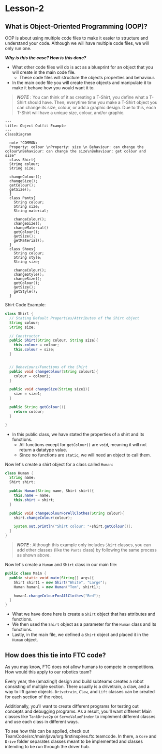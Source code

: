 # Lesson-2

## What is Object-Oriented Programming (OOP)?
OOP is about using multiple code files to make it easier to structure and understand your code.
Although we will have multiple code files, we will only run one.

**_Why is this the case? How is this done?_**

- What other code files will do is act as a blueprint for an object that you will create in the main code file.
  - These code files will structure the objects properties and behaviour.
- In the main code file you will create these objects and manipulate it to make it behave how you would want it to.
>***NOTE*** : You can think of it as creating a T-Shirt, you define what a T-Shirt should have. Then, everytime time you make a T-Shirt object you can change its size, colour, or add a graphic design.
> Due to this,  each T-Shirt will have a unique size, colour, and/or graphic.

```mermaid
---
title: Object Outfit Example
---
classDiagram
    
  note "COMMON:
  Property: colour \nProperty: size \n Behaviour: can change the colour\nBehaviour: can change the size\nBehaviour: get colour and size"
  class Shirt{
  String colour;
  String size;
  
  changeColour();
  changeSize();
  getColour();
  getSize();
  }
  class Pants{
    String colour;
    String size;
    String material;

    changeColour();
    changeSize();
    changeMaterial()
    getColour();
    getSize();
    getMaterial();
  }
  class Shoes{
    String colour;
    String style;
    String size;

    changeColour();
    changeStyle();
    changeSize();
    getColour();
    getSize();
    getStyle();
  }
```

Shirt Code Example:
```java 
class Shirt {
  // Stating Default Properties/Attributes of the Shirt object
  String colour;
  String size;

  // Constructor
  public Shirt(String colour, String size){
    this.colour = colour;
    this.colour = size;
  }


  // Behaviours/Functions of the Shirt
  public void changeColour(String colour1){
    colour = colour1;
  }

  public void changeSize(String size1){
    size = size1;
  }

  public String getColour(){
    return colour;
  }

}
```
- In this public class, we have stated the properties of a shirt and its functions.
  - All functions except for `getColour()` are `void`, meaning it will not return a datatype value. 
  - Since no functions are `static`, we will need an object to call them.

Now let's create a shirt object for a class called `Human`:
```java
class Human {
  String name;
  Shirt shirt;

  public Human(String name, Shirt shirt){
    this.name = name;
    this.shirt = shirt;
  }

  public void changeColourForAllClothes(String colour){
    shirt.changeColour(colour);

    System.out.println("Shirt colour: "+shirt.getColour());
  }
}
```
>***NOTE*** : Although this example only includes `Shirt` classes, you can add other classes (like the `Pants` class) by following the same process as shown above. 

Now let's create a `Human` and `Shirt` class in our main file:

```java
public class Main {
  public static void main(String[] args){
    Shirt shirt1 = new Shirt("White", "Large");
    Human human1 = new Human("Tom", shirt1);

    human1.changeColourForAllClothes("Red");
  }
}
```

- What we have done here is create a `Shirt` object that has attributes and functions.
- We then used the `Shirt` object as a parameter for the `Human` class and its functions.
- Lastly, in the main file, we defined a `Shirt` object and placed it in the `Human` object.

## How does this tie into FTC code?

As you may know, FTC does not allow humans to compete in competitions.
How would this apply to our robotics team?

Every year, the (amazing!) design and build subteams creates a robot consisting of multiple section.
There usually is a drivetrain, a claw, and a way to lift game objects.
`Drivetrain`, `Claw`, and `Lift` classes can be created for each section of the robot.

Additionally, you'll want to create different programs for testing out concepts and debugging programs.
As a result, you'll want different Main classes like `TankDrive2p` or `ServoValueFinder`
  to implement different classes and use each class in different ways. 

To see how this can be applied, check out TeamCode/src/main/java/org.firstinspires.ftc.teamcode.
In there, a `Core` and `Drive` folder separates classes meant to be implemented
  and classes intending to be run through the driver hub.